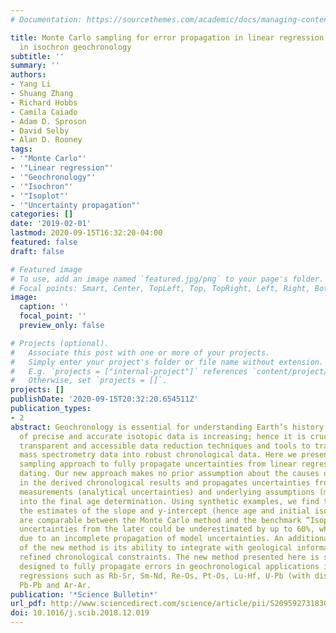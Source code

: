 ```yaml
---
# Documentation: https://sourcethemes.com/academic/docs/managing-content/

title: Monte Carlo sampling for error propagation in linear regression and applications
  in isochron geochronology
subtitle: ''
summary: ''
authors:
- Yang Li
- Shuang Zhang
- Richard Hobbs
- Camila Caiado
- Adam D. Sproson
- David Selby
- Alan D. Rooney
tags:
- '"Monte Carlo"'
- '"Linear regression"'
- '"Geochronology"'
- '"Isochron"'
- '"Isoplot"'
- '"Uncertainty propagation"'
categories: []
date: '2019-02-01'
lastmod: 2020-09-15T16:32:20-04:00
featured: false
draft: false

# Featured image
# To use, add an image named `featured.jpg/png` to your page's folder.
# Focal points: Smart, Center, TopLeft, Top, TopRight, Left, Right, BottomLeft, Bottom, BottomRight.
image:
  caption: ''
  focal_point: ''
  preview_only: false

# Projects (optional).
#   Associate this post with one or more of your projects.
#   Simply enter your project's folder or file name without extension.
#   E.g. `projects = ["internal-project"]` references `content/project/deep-learning/index.md`.
#   Otherwise, set `projects = []`.
projects: []
publishDate: '2020-09-15T20:32:20.654511Z'
publication_types:
- 2
abstract: Geochronology is essential for understanding Earth’s history. The availability
  of precise and accurate isotopic data is increasing; hence it is crucial to develop
  transparent and accessible data reduction techniques and tools to transform raw
  mass spectrometry data into robust chronological data. Here we present a Monte Carlo
  sampling approach to fully propagate uncertainties from linear regressions for isochron
  dating. Our new approach makes no prior assumption about the causes of variability
  in the derived chronological results and propagates uncertainties from both experimental
  measurements (analytical uncertainties) and underlying assumptions (model uncertainties)
  into the final age determination. Using synthetic examples, we find that although
  the estimates of the slope and y-intercept (hence age and initial isotopic ratios)
  are comparable between the Monte Carlo method and the benchmark “Isoplot” algorithm,
  uncertainties from the later could be underestimated by up to 60%, which are likely
  due to an incomplete propagation of model uncertainties. An additional advantage
  of the new method is its ability to integrate with geological information to yield
  refined chronological constraints. The new method presented here is specifically
  designed to fully propagate errors in geochronological applications involves linear
  regressions such as Rb-Sr, Sm-Nd, Re-Os, Pt-Os, Lu-Hf, U-Pb (with discordant points),
  Pb-Pb and Ar-Ar.
publication: '*Science Bulletin*'
url_pdf: http://www.sciencedirect.com/science/article/pii/S2095927318305887
doi: 10.1016/j.scib.2018.12.019
---
```

